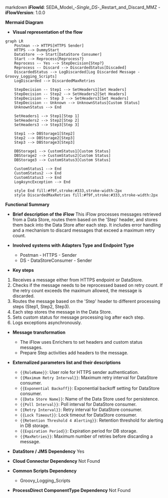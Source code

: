 markdown
**iFlowId**: SEDA_Model_-_Single_DS_-_Restart_and_Discard_MMZ - **iFlowVersion**: 1.0.0

**Mermaid Diagram**
- **Visual representation of the flow**
```mermaid
graph LR
    Postman --> HTTPS[HTTPS Sender]
    HTTPS --> DummyStart
    DataStore --> Start[DataStore Consumer]
    Start --> Reprocess{Reprocess?}
    Reprocess -- Yes --> StepDecision{Step?}
    Reprocess -- Discard --> DiscardedStatus[Discaded]
    DiscardedStatus --> LogDiscarded[Log Discarded Message - Groovy_Logging_Scripts]
    LogDiscarded --> DiscardedMaxRetries

    StepDecision -- Step1 --> SetHeaders1[Set Headers]
    StepDecision -- Step2 --> SetHeaders2[Set Headers]
    StepDecision -- Step 3 --> SetHeaders3[Set Headers]
    StepDecision -- Unknown --> UnknownStatus[Custom Status]
    UnknownStatus --> End

    SetHeaders1 --> Step1[Step 1]
    SetHeaders2 --> Step2[Step 2]
    SetHeaders3 --> Step3[Step 3]

    Step1 --> DBStorage1[Step2]
    Step2 --> DBStorage2[Step3]
    Step3 --> DBStorage3[Step3]

    DBStorage1 --> CustomStatus1[Custom Status]
    DBStorage2 --> CustomStatus2[Custom Status]
    DBStorage3 --> CustomStatus3[Custom Status]

    CustomStatus1 --> End
    CustomStatus2 --> End
    CustomStatus3 --> End
    LogAsyncException --> End

    style End fill:#f9f,stroke:#333,stroke-width:2px
    style DiscardedMaxRetries fill:#f9f,stroke:#333,stroke-width:2px
```

**Functional Summary**
- **Brief description of the iFlow**
This iFlow processes messages retrieved from a Data Store, routes them based on the 'Step' header, and stores them back into the Data Store after each step. It includes error handling and a mechanism to discard messages that exceed a maximum retry count.

- **Involved systems with Adapters Type and Endpoint Type**
    - Postman - HTTPS - Sender
    - DS - DataStoreConsumer - Sender

- **Key steps**
 1. Receives a message either from HTTPS endpoint or DataStore.
 2. Checks if the message needs to be reprocessed based on retry count. If the retry count exceeds the maximum allowed, the message is discarded.
 3. Routes the message based on the 'Step' header to different processing steps (Step1, Step2, Step3).
 4. Each step stores the message in the Data Store.
 5. Sets custom status for message processing log after each step.
 6. Logs exceptions asynchronously.

- **Message transformation**
    - The iFlow uses Enrichers to set headers and custom status messages.
    - Prepare Step activities add headers to the message.

- **Externalized parameters list and their descriptions**
    - `{{RoleName}}`: User role for HTTPS sender authentication.
    - `{{Maximum Retry Interval}}`: Maximum retry interval for DataStore consumer.
    - `{{Exponential Backoff}}`: Exponential backoff setting for DataStore consumer.
    - `{{Data Store Name}}`: Name of the Data Store used for persistence.
    - `{{Poll Interval}}`: Poll interval for DataStore consumer.
    - `{{Retry Interval}}`: Retry interval for DataStore consumer.
    - `{{Lock Timeout}}`: Lock timeout for DataStore consumer.
    - `{{Retention Threshold 4 Alerting}}`: Retention threshold for alerting in DB storage.
    - `{{Expiration Period}}`: Expiration period for DB storage.
    - `{{MaxRetries}}`: Maximum number of retries before discarding a message.

- **DataStore / JMS Dependency**
Yes

- **Cloud Connector Dependency**
Not Found

- **Common Scripts Dependency**
    - Groovy_Logging_Scripts

- **ProcessDirect ComponentType Dependency**
Not Found